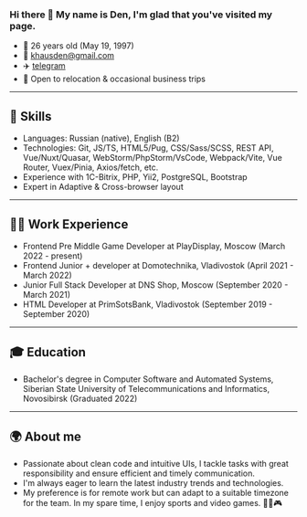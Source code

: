 ### Hi there 👋 My name is Den, I'm glad that you've visited my page.

* 🎂 26 years old \(May 19, 1997\)
* 📧 khausden@gmail.com 
* ✈️ [telegram](https://t.me/dk_d3v)
* 🏢 Open to relocation & occasional business trips

---

## 🔧 Skills

* Languages: Russian \(native\), English \(B2\)
* Technologies: Git, JS/TS, HTML5/Pug, CSS/Sass/SCSS, REST API, Vue/Nuxt/Quasar, WebStorm/PhpStorm/VsCode, Webpack/Vite, Vue Router, Vuex/Pinia, Axios/fetch, etc.
* Experience with 1C-Bitrix, PHP, Yii2, PostgreSQL, Bootstrap
* Expert in Adaptive & Cross-browser layout

---

## 👨‍💼 Work Experience

* Frontend Pre Middle Game Developer at PlayDisplay, Moscow \(March 2022 - present\)
* Frontend Junior + developer at Domotechnika, Vladivostok \(April 2021 - March 2022\)
* Junior Full Stack Developer at DNS Shop, Moscow \(September 2020 - March 2021\)
* HTML Developer at PrimSotsBank, Vladivostok \(September 2019 - September 2020\)

---

## 🎓 Education

* Bachelor's degree in Computer Software and Automated Systems, Siberian State University of Telecommunications and Informatics, Novosibirsk \(Graduated 2022\)

---

## 🌍 About me

* Passionate about clean code and intuitive UIs, I tackle tasks with great responsibility and ensure efficient and timely communication. 
* I'm always eager to learn the latest industry trends and technologies. 
* My preference is for remote work but can adapt to a suitable timezone for the team. In my spare time, I enjoy sports and video games. 🏋️‍♂️🎮

